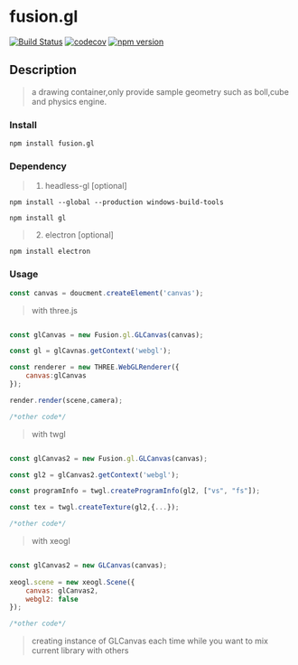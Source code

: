 # fusion.gl #
[![Build Status](https://travis-ci.org/axmand/fusion.gl.svg?branch=master)](https://travis-ci.org/axmand/fusion.gl)
[![codecov](https://codecov.io/gh/axmand/fusion.gl/branch/master/graph/badge.svg)](https://codecov.io/gh/axmand/fusion.gl)
[![npm version](https://badge.fury.io/js/fusion.gl.svg)](https://badge.fury.io/js/fusion.gl)

## Description ##
> a drawing container,only provide sample geometry such as boll,cube and physics engine.

### Install ###
```shell
npm install fusion.gl
```
### Dependency ###
> 1. headless-gl [optional]
```shell
npm install --global --production windows-build-tools
```
```shell
npm install gl
```
> 2. electron [optional]
```shell
npm install electron
```
### Usage ###
```javascript
const canvas = doucment.createElement('canvas');
```
> with three.js
```javascript

const glCanvas = new Fusion.gl.GLCanvas(canvas);

const gl = glCavnas.getContext('webgl');

const renderer = new THREE.WebGLRenderer({
    canvas:glCanvas
});

render.render(scene,camera);

/*other code*/
```
> with twgl
```javascript

const glCanvas2 = new Fusion.gl.GLCanvas(canvas);

const gl2 = glCanvas2.getContext('webgl');

const programInfo = twgl.createProgramInfo(gl2, ["vs", "fs"]);

const tex = twgl.createTexture(gl2,{...});

/*other code*/

```
> with xeogl
```javascript

const glCanvas2 = new GLCanvas(canvas);
        
xeogl.scene = new xeogl.Scene({
    canvas: glCanvas2,
    webgl2: false
});

/*other code*/

```
> creating instance of GLCanvas each time while you want to mix current library with others

